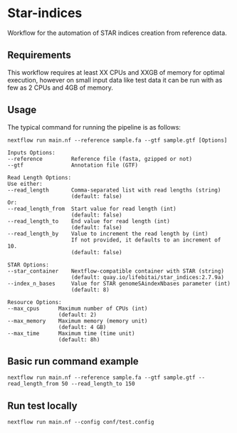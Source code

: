# Star-indices

Workflow for the automation of STAR indices creation from reference data. 

## Requirements

This workflow requires at least XX CPUs and XXGB of memory for optimal execution, however on small input data like test data it can be run with as few as 2 CPUs and 4GB of memory.

## Usage

The typical command for running the pipeline is as follows:

    nextflow run main.nf --reference sample.fa --gtf sample.gtf [Options]

    Inputs Options:
    --reference         Reference file (fasta, gzipped or not)
    --gtf               Annotation file (GTF)

    Read Length Options:
    Use either:
    --read_length       Comma-separated list with read lengths (string)
                        (default: false)
    Or:
    --read_length_from  Start value for read length (int)
                        (default: false)
    --read_length_to    End value for read length (int)
                        (default: false)
    --read_length_by    Value to increment the read length by (int)
                        If not provided, it defaults to an increment of 10.
                        (default: false)

    STAR Options:
    --star_container    Nextflow-compatible container with STAR (string)
                        (default: quay.io/lifebitai/star_indices:2.7.9a)
    --index_n_bases     Value for STAR genomeSAindexNbases parameter (int)
                        (default: 8)

    Resource Options:
    --max_cpus      Maximum number of CPUs (int)
                    (default: 2)  
    --max_memory    Maximum memory (memory unit)
                    (default: 4 GB)
    --max_time      Maximum time (time unit)
                    (default: 8h)

## Basic run command example

    nextflow run main.nf --reference sample.fa --gtf sample.gtf --read_length_from 50 --read_length_to 150

## Run test locally

    nextflow run main.nf --config conf/test.config

